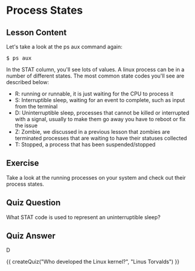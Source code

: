 # Process States

## Lesson Content

Let's take a look at the ps aux command again:

<pre>$ ps aux</pre>

In the STAT column, you'll see lots of values. A linux process can be in a number of different states. The most common state codes you'll see are described below:

<ul>
<li>R: running or runnable, it is just waiting for the CPU to process it</li>
<li>S: Interruptible sleep, waiting for an event to complete, such as input from the terminal</li>
<li>D: Uninterruptible sleep, processes that cannot be killed or interrupted with a signal, usually to make them go away you have to reboot or fix the issue</li>
<li>Z: Zombie, we discussed in a previous lesson that zombies are terminated processes that are waiting to have their statuses collected</li>
<li>T: Stopped, a process that has been suspended/stopped</li>
</ul>

## Exercise

Take a look at the running processes on your system and check out their process states.

## Quiz Question

What STAT code is used to represent an uninterruptible sleep? 

## Quiz Answer

D
<script src="../quiz.js"></script>

<div id="quiz">
  {{ createQuiz("Who developed the Linux kernel?", "Linus Torvalds") }}
</div>
